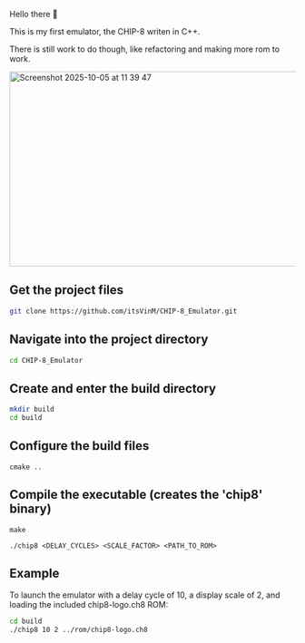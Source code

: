 Hello there 👋

This is my first emulator, the CHIP-8 writen in C++.

There is still work to do though, like refactoring and making more rom to work.


<img width="627" height="344" alt="Screenshot 2025-10-05 at 11 39 47" src="https://github.com/user-attachments/assets/94ea7b6f-f52b-4097-ac21-542e92f48505" />


## Get the project files
```bash
git clone https://github.com/itsVinM/CHIP-8_Emulator.git
```
## Navigate into the project directory
```bash
cd CHIP-8_Emulator
```
## Create and enter the build directory 
```bash
mkdir build
cd build
```

## Configure the build files
```bahs
cmake ..
```

## Compile the executable (creates the 'chip8' binary)
```bahs
make

./chip8 <DELAY_CYCLES> <SCALE_FACTOR> <PATH_TO_ROM>
```
## Example

To launch the emulator with a delay cycle of 10, a display scale of 2, and loading the included chip8-logo.ch8 ROM:

``` bash
cd build 
./chip8 10 2 ../rom/chip8-logo.ch8
```

